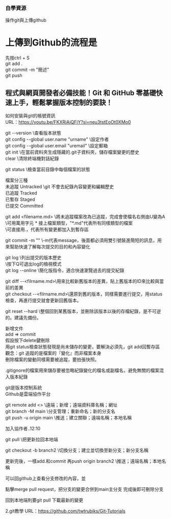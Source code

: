 ### 自學資源
操作git與上傳github<br>

# 上傳到Github的流程是  
先按ctrl + S  
git add .  
git commit -m "簡述"  
git push  


## 程式與網頁開發者必備技能！Git 和 GitHub 零基礎快速上手，輕鬆掌握版本控制的要訣！  
如何安裝與git的帳號資訊  
URL：https://youtu.be/FKXRiAiQFiY?si=neu3tstEoOt0XMo0  
  
git --version \\查看版本狀態  
git config --global user.name "urname" \\設定作者  
git config --global user.email "uremail" \\設定郵箱  
git init \\在當前資料夾生成隱藏的.git子資料夾，儲存檔案變更的歷史  
clear \\清除終端機對話紀錄  
  
git status \\檢查當前目錄中每個檔案的狀態  
  
檔案分三種  
未追蹤 Untracked \\git 不會去紀錄內容變更和編輯歷史  
已追蹤 Tracked  
已暫存 Staged  
已提交 Committed  
  
git add <filename.md> \\將未追蹤檔案改為已追蹤，完成會使檔名右側由U變為A  
\\可用萬用字元 * 接上檔案類型，"*.md"代表所有同樣類型的檔案  
\\可直接用.，代表所有變更都加入到暫存區  
  
git commit -m "" \\-m代表message，後面都必須用雙引號裝進簡短的訊息，用來幫助快速了解每次提交的目的和內容變化  
  
git log \\列出提交的版本歷史  
\\按下Q可退出log的檢視模式  
git log --online \\簡化版指令，適合快速瀏覽過去的提交紀錄  
  
git diff <oldversionID> --<filrname.md>\\用來比較新舊版本的差異，貼上舊版本的ID來比較與當前的差異  
git checkout <oldversionID> --<filrname.md>\\還原到舊的版本，同樣需要進行提交，用status檢查，再進行提交就會更新回舊版本。  
  
git reset --hard <oldversionID> \\整個回到某舊版本，並刪除該版本以後的存檔紀錄，是不可逆的。建議先備份。  
  
新增文件  
add => commit  
假設按下delete鍵刪除  
用git status檢查狀態發現是尚未儲存的變更，要解決必須先，git add回暫存區  
觀念：git 追蹤的是檔案的『變化』而非檔案本身  
刪除檔案的變動同樣需要被追蹤，要拍張快照。  
  
.gitignore的檔案用來儲存要被忽略紀錄變化的檔名或副檔名，避免無關的檔案混入版本紀錄  
  
git是版本控制系統  
Github是雲端協作平台  
  
git remote add <> <URL> \\遠端；新增；遠端資料庫名稱；網址  
git branch -M main \\分支管理；重新命名；新的分支名  
git push -u origin main \\推送；建立關聯；遠端名稱；本地名稱  
  

加入協作者..12:10

git pull \\把更新拉回本地端

git checkout -b branch2 \\切換分支；建立並切換至新分支；新分支名稱

更新完後，一樣add.和commit
再push origin branch2 \\推送；遠端名稱；本地名稱

可以回github上查看分支修改的內容，並

點擊merge pull request，把分支的變更合併到main主分支
完成後即可刪除分支

回到本地端則要git pull 下載最新的變更


2.git教學
URL：https://github.com/twtrubiks/Git-Tutorials

